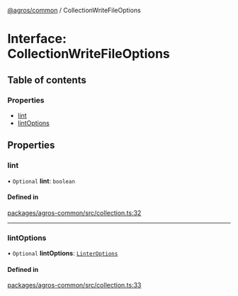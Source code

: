 [@agros/common](../index.md) / CollectionWriteFileOptions

# Interface: CollectionWriteFileOptions

## Table of contents

### Properties

- [lint](CollectionWriteFileOptions.md#lint)
- [lintOptions](CollectionWriteFileOptions.md#lintoptions)

## Properties

### <a id="lint" name="lint"></a> lint

• `Optional` **lint**: `boolean`

#### Defined in

[packages/agros-common/src/collection.ts:32](https://github.com/agrosjs/agros/blob/e4d2f36/packages/agros-common/src/collection.ts#L32)

___

### <a id="lintoptions" name="lintoptions"></a> lintOptions

• `Optional` **lintOptions**: [`LinterOptions`](LinterOptions.md)

#### Defined in

[packages/agros-common/src/collection.ts:33](https://github.com/agrosjs/agros/blob/e4d2f36/packages/agros-common/src/collection.ts#L33)

